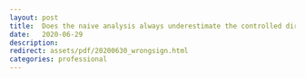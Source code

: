 ```yaml
---
layout: post
title:  Does the naive analysis always underestimate the controlled direct effect among the stopped?
date:   2020-06-29  
description:  
redirect: assets/pdf/20200630_wrongsign.html
categories: professional
---
```



